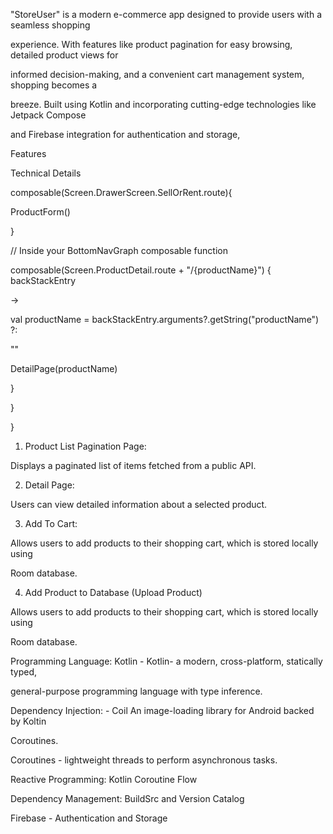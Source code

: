 

"StoreUser" is a modern e-commerce app designed to provide users with a seamless shopping

experience. With features like product pagination for easy browsing, detailed product views for

informed decision-making, and a convenient cart management system, shopping becomes a

breeze. Built using Kotlin and incorporating cutting-edge technologies like Jetpack Compose

and Firebase integration for authentication and storage,

Features

Technical Details

 

 composable(Screen.DrawerScreen.SellOrRent.route){ 

 ProductForm() 

 } 

 

 // Inside your BottomNavGraph composable function 

 composable(Screen.ProductDetail.route + "/{productName}") { backStackEntry 

-> 

 val productName = backStackEntry.arguments?.getString("productName") ?:

"" 

 DetailPage(productName) 

 } 

 

 

 } 

}

1. Product List Pagination Page:

Displays a paginated list of items fetched from a public API.

2. Detail Page:

Users can view detailed information about a selected product.

3. Add To Cart:

Allows users to add products to their shopping cart, which is stored locally using

Room database.

4. Add Product to Database (Upload Product)

Allows users to add products to their shopping cart, which is stored locally using

Room database.

Programming Language: Kotlin - Kotlin- a modern, cross-platform, statically typed,

general-purpose programming language with type inference.

Dependency Injection: - Coil An image-loading library for Android backed by Koltin

Coroutines.

Coroutines - lightweight threads to perform asynchronous tasks.

Reactive Programming: Kotlin Coroutine Flow

Dependency Management: BuildSrc and Version Catalog

Firebase - Authentication and Storage
